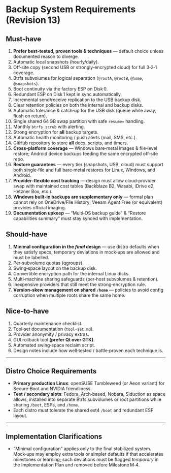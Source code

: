 # Backup System Requirements (Revision 13)

## Must‑have
1. **Prefer best‑tested, proven tools & techniques** — default choice unless documented reason to diverge.  
2. Automatic local snapshots (hourly/daily).  
3. Off‑site copy (second USB or strongly‑encrypted cloud) for full 3‑2‑1 coverage.  
4. Btrfs subvolumes for logical separation (`@rootA`, `@rootB`, `@home`, `@snapshots`).  
5. Boot continuity via the factory ESP on Disk 0.  
6. Redundant ESP on Disk 1 kept in sync automatically.  
7. Incremental send/receive replication to the USB backup disk.  
8. Clear retention policies on both the internal and backup disks.  
9. Automatic tolerance & catch‑up for the USB disk (queue while away, flush on return).  
10. Single shared 64 GB swap partition with safe `resume=` handling.  
11. Monthly `btrfs scrub` with alerting.  
12. Strong encryption for **all** backup targets.  
13. Automatic health monitoring / push alerts (mail, SMS, etc.).  
14. GitHub repository to store **all** docs, scripts, and timers.  
15. **Cross‑platform coverage** — Windows bare‑metal images & file‑level restore; Android device backups feeding the same encrypted off‑site repo.  
16. **Restore guarantees** — every tier (snapshots, USB, cloud) must support both single‑file and full bare‑metal restores for Linux, Windows, and Android.  
17. **Provider‑flexible cost tracking** — design must allow cloud‑provider swap with maintained cost tables (Backblaze B2, Wasabi, iDrive e2, Hetzner Box, etc.).  
18. **Windows built‑in backups are supplementary only** — formal plan cannot rely on OneDrive/File History; Veeam Agent Free (or equivalent) provides official imaging.  
19. **Documentation upkeep** — “Multi‑OS backup guide” & “Restore capabilities summary” must stay synced with implementation.

## Should‑have
1. **Minimal configuration in the *final* design** — use distro defaults when they satisfy specs; temporary deviations in mock‑ups are allowed and must be labelled.  
2. Per‑subvolume quotas (qgroups).  
3. Swing‑space layout on the backup disk.  
4. Convertible encryption path for the internal Linux disks.  
5. Multi‑machine sharing safeguards (per‑host subvolumes & retention).  
6. Inexpensive providers that still meet the strong‑encryption rule.  
7. **Version‑skew management on shared `/home`** — policies to avoid config corruption when multiple roots share the same home.

## Nice‑to‑have
1. Quarterly maintenance checklist.  
2. Tool‑set documentation (`tool‑set.md`).  
3. Provider anonymity / privacy extras.  
4. GUI rollback tool **(prefer Qt over GTK)**.  
5. Automated swing‑space reclaim script.  
6. Design notes include how well‑tested / battle‑proven each technique is.

---

## Distro Choice Requirements
* **Primary production Linux**: openSUSE Tumbleweed (or Aeon variant) for Secure‑Boot and NVIDIA friendliness.  
* **Test / secondary slots**: Fedora, Arch‑based, Nobara, Siduction as space allows, installed into separate Btrfs subvolumes or root partitions while sharing `/boot`, ESPs, and `/home`.  
* Each distro must tolerate the shared ext4 `/boot` and redundant ESP layout.

---

## Implementation Clarifications
* “Minimal configuration” applies only to the final stabilized system. Mock‑ups may employ extra tools or simpler defaults if that accelerates milestones or learning; such deviations must be flagged *temporary* in the Implementation Plan and removed before Milestone M‑4.

